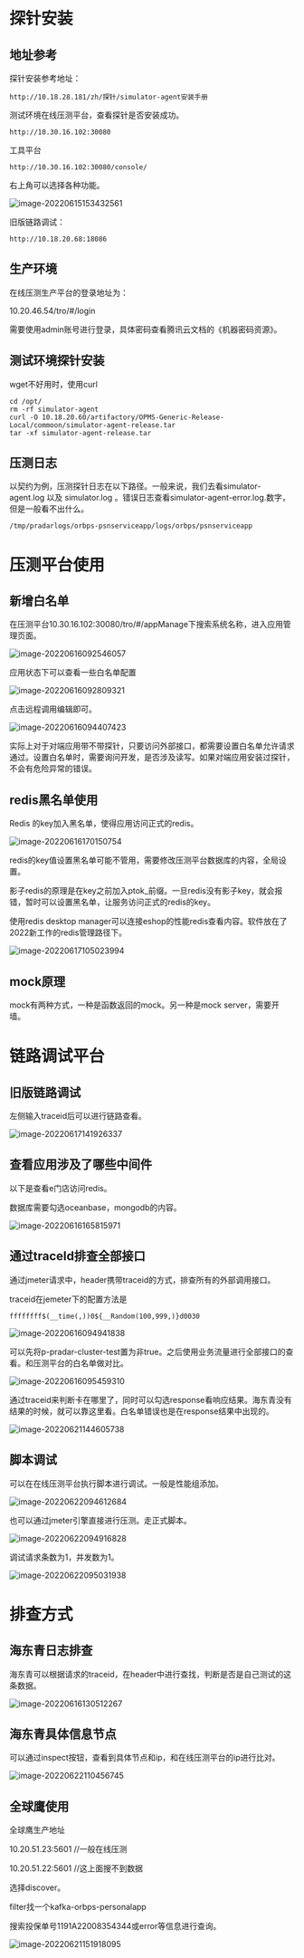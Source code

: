 # 探针安装

## 地址参考

探针安装参考地址：

```
http://10.18.28.181/zh/探针/simulator-agent安装手册
```

测试环境在线压测平台，查看探针是否安装成功。

```
http://10.30.16.102:30080
```

工具平台

```
http://10.30.16.102:30080/console/
```

右上角可以选择各种功能。

![image-20220615153432561](../../../../img/image-20220615153432561.png)

旧版链路调试：

```
http://10.18.20.68:18086
```



## 生产环境

在线压测生产平台的登录地址为：

10.20.46.54/tro/#/login

需要使用admin账号进行登录，具体密码查看腾讯云文档的《机器密码资源》。



## 测试环境探针安装

wget不好用时，使用curl

```
cd /opt/
rm -rf simulator-agent
curl -O 10.18.20.60/artifactory/OPMS-Generic-Release-Local/commoon/simulator-agent-release.tar
tar -xf simulator-agent-release.tar
```



## 压测日志

以契约为例，压测探针日志在以下路径。一般来说，我们去看simulator-agent.log 以及 simulator.log 。错误日志查看simulator-agent-error.log.数字，但是一般看不出什么。

```
/tmp/pradarlogs/orbps-psnserviceapp/logs/orbps/psnserviceapp
```





# 压测平台使用

## 新增白名单

在压测平台10.30.16.102:30080/tro/#/appManage下搜索系统名称，进入应用管理页面。

![image-20220616092546057](../../../../img/image-20220616092546057.png)

应用状态下可以查看一些白名单配置

![image-20220616092809321](../../../../img/image-20220616092809321.png)

点击远程调用编辑即可。

![image-20220616094407423](../../../../img/image-20220616094407423.png)

实际上对于对端应用带不带探针，只要访问外部接口，都需要设置白名单允许请求通过。设置白名单时，需要询问开发，是否涉及读写。如果对端应用安装过探针，不会有危险异常的错误。





## redis黑名单使用

Redis 的key加入黑名单，使得应用访问正式的redis。

![image-20220616170150754](../../../../img/image-20220616170150754.png)

redis的key值设置黑名单可能不管用，需要修改压测平台数据库的内容，全局设置。

影子redis的原理是在key之前加入ptok_前缀。一旦redis没有影子key，就会报错，暂时可以设置黑名单，让服务访问正式的redis的key。

使用redis desktop manager可以连接eshop的性能redis查看内容。软件放在了2022新工作的redis管理路径下。

![image-20220617105023994](../../../../img/image-20220617105023994.png)



## mock原理

mock有两种方式，一种是函数返回的mock。另一种是mock server，需要开墙。





# 链路调试平台



## 旧版链路调试

左侧输入traceid后可以进行链路查看。

![image-20220617141926337](../../../../img/image-20220617141926337.png)



## 查看应用涉及了哪些中间件

以下是查看e门店访问redis。

数据库需要勾选oceanbase，mongodb的内容。

![image-20220616165815971](../../../../img/image-20220616165815971.png)



## 通过traceId排查全部接口

通过jmeter请求中，header携带traceid的方式，排查所有的外部调用接口。

traceid在jemeter下的配置方法是

```
ffffffff$(__time(,))0${__Random(100,999,)}d0030
```

![image-20220616094941838](../../../../img/image-20220616094941838.png)

可以先将p-pradar-cluster-test置为非true。之后使用业务流量进行全部接口的查看。和压测平台的白名单做对比。

![image-20220616095459310](../../../../img/image-20220616095459310.png)

通过traceid来判断卡在哪里了，同时可以勾选response看响应结果。海东青没有结果的时候，就可以靠这里看。白名单错误也是在response结果中出现的。

![image-20220621144605738](../../../../img/image-20220621144605738.png)



## 脚本调试

可以在在线压测平台执行脚本进行调试。一般是性能组添加。

![image-20220622094612684](../../../../img/image-20220622094612684.png)

也可以通过jmeter引擎直接进行压测。走正式脚本。

![image-20220622094916828](../../../../img/image-20220622094916828.png)

调试请求条数为1，并发数为1。

![image-20220622095031938](../../../../img/image-20220622095031938.png)

# 排查方式

## 海东青日志排查

海东青可以根据请求的traceid，在header中进行查找，判断是否是自己测试的这条数据。

![image-20220616130512267](../../../../img/image-20220616130512267.png)

## 海东青具体信息节点

可以通过inspect按钮，查看到具体节点和ip，和在线压测平台的ip进行比对。

![image-20220622110456745](../../../../img/image-20220622110456745.png)



## 全球鹰使用

全球鹰生产地址

10.20.51.23:5601 //一般在线压测

10.20.51.22:5601 //这上面搜不到数据

选择discover。

filter找一个kafka-orbps-personalapp

搜索投保单号1191A22008354344或error等信息进行查询。

![image-20220621151918095](../../../../img/image-20220621151918095.png)